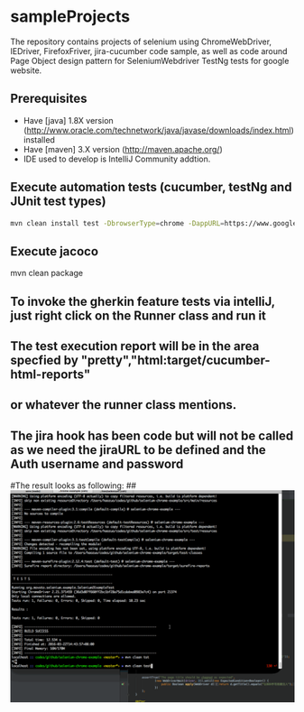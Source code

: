 # sampleProjects
The repository contains projects of selenium using ChromeWebDriver, IEDriver, FirefoxFriver, jira-cucumber code sample,
as well as code around Page Object design pattern for SeleniumWebdriver TestNg tests for google website.



## Prerequisites ##
* Have [java] 1.8X version (http://www.oracle.com/technetwork/java/javase/downloads/index.html) installed
* Have [maven] 3.X version (http://maven.apache.org/)
* IDE used to develop is IntelliJ Community addtion.


## Execute automation tests (cucumber, testNg and JUnit test types) ##
```bash
mvn clean install test -DbrowserType=chrome -DappURL=https://www.google.co.in/
```

## Execute jacoco
mvn clean package

## To invoke the gherkin feature tests via intelliJ, just right click on the Runner class and run it
## The test execution report  will be in the area specfied by "pretty","html:target/cucumber-html-reports"
## or whatever the runner class mentions.
## The jira hook has been code but will not be called as we need the jiraURL to be defined and the Auth username and password


#The result looks as following:
##![](./docs/img/autotests.gif)